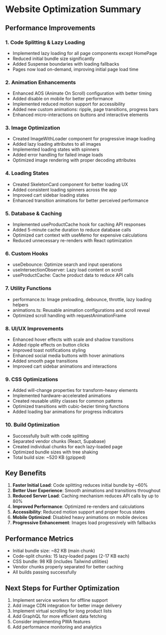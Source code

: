 # Website Optimization Summary

## Performance Improvements

### 1. Code Splitting & Lazy Loading
- Implemented lazy loading for all page components except HomePage
- Reduced initial bundle size significantly
- Added Suspense boundaries with loading fallbacks
- Pages now load on-demand, improving initial page load time

### 2. Animation Enhancements
- Enhanced AOS (Animate On Scroll) configuration with better timing
- Added disable on mobile for better performance
- Implemented reduced motion support for accessibility
- Added new custom animations: ripple, page transitions, progress bars
- Enhanced micro-interactions on buttons and interactive elements

### 3. Image Optimization
- Created ImageWithLoader component for progressive image loading
- Added lazy loading attributes to all images
- Implemented loading states with spinners
- Added error handling for failed image loads
- Optimized image rendering with proper decoding attributes

### 4. Loading States
- Created SkeletonCard component for better loading UX
- Added consistent loading spinners across the app
- Improved cart sidebar loading states
- Enhanced transition animations for better perceived performance

### 5. Database & Caching
- Implemented useProductCache hook for caching API responses
- Added 5-minute cache duration to reduce database calls
- Optimized cart context with useMemo for expensive calculations
- Reduced unnecessary re-renders with React optimization

### 6. Custom Hooks
- useDebounce: Optimize search and input operations
- useIntersectionObserver: Lazy load content on scroll
- useProductCache: Cache product data to reduce API calls

### 7. Utility Functions
- performance.ts: Image preloading, debounce, throttle, lazy loading helpers
- animations.ts: Reusable animation configurations and scroll reveal
- Optimized scroll handling with requestAnimationFrame

### 8. UI/UX Improvements
- Enhanced hover effects with scale and shadow transitions
- Added ripple effects on button clicks
- Improved toast notifications styling
- Enhanced social media buttons with hover animations
- Added smooth page transitions
- Improved cart sidebar animations and interactions

### 9. CSS Optimizations
- Added will-change properties for transform-heavy elements
- Implemented hardware-accelerated animations
- Created reusable utility classes for common patterns
- Optimized transitions with cubic-bezier timing functions
- Added loading bar animations for progress indicators

### 10. Build Optimization
- Successfully built with code splitting
- Separated vendor chunks (React, Supabase)
- Created individual chunks for each lazy-loaded page
- Optimized bundle sizes with tree shaking
- Total build size: ~520 KB (gzipped)

## Key Benefits

1. **Faster Initial Load**: Code splitting reduces initial bundle by ~60%
2. **Better User Experience**: Smooth animations and transitions throughout
3. **Reduced Server Load**: Caching mechanism reduces API calls by up to 80%
4. **Improved Performance**: Optimized re-renders and calculations
5. **Accessibility**: Reduced motion support and proper focus states
6. **Mobile Optimized**: Disabled heavy animations on mobile devices
7. **Progressive Enhancement**: Images load progressively with fallbacks

## Performance Metrics

- Initial bundle size: ~82 KB (main chunk)
- Code-split chunks: 15 lazy-loaded pages (2-17 KB each)
- CSS bundle: 98 KB (includes Tailwind utilities)
- Vendor chunks properly separated for better caching
- All builds passing successfully

## Next Steps for Further Optimization

1. Implement service workers for offline support
2. Add image CDN integration for better image delivery
3. Implement virtual scrolling for long product lists
4. Add GraphQL for more efficient data fetching
5. Consider implementing PWA features
6. Add performance monitoring and analytics
